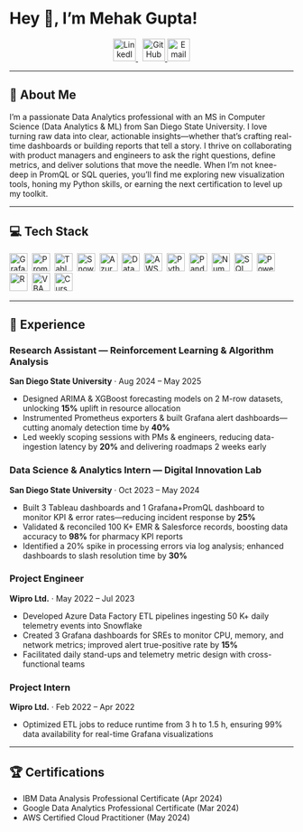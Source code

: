 # Hey 👋, I’m **Mehak Gupta!**

<p align="center">
  <a href="https://www.linkedin.com/in/mehak-gupta-10973a19a/">
    <img src="https://img.shields.io/badge/LinkedIn-0077B5?logo=linkedin"
         alt="LinkedIn" height="40" />
  </a>
  &nbsp;
  <a href="https://github.com/Mgupta1610">
    <img src="https://img.shields.io/badge/GitHub-181717?logo=github"
         alt="GitHub" height="40" />
  </a>
  <a href="mailto:mehakgupta1999@gmail.com">
  <img
    src="https://img.shields.io/badge/Gmail-D14836?logo=gmail&logoColor=white&style=flat-square"
    alt="Email"
    height="40"/>
</a>

</p>


---

## 🚀 About Me
I’m a passionate Data Analytics professional with an MS in Computer Science (Data Analytics & ML) from San Diego State University. I love turning raw data into clear, actionable insights—whether that’s crafting real-time dashboards or building reports that tell a story. I thrive on collaborating with product managers and engineers to ask the right questions, define metrics, and deliver solutions that move the needle. When I’m not knee-deep in PromQL or SQL queries, you’ll find me exploring new visualization tools, honing my Python skills, or earning the next certification to level up my toolkit.

---

## 💻 Tech Stack

<p align="left">
  <img src="https://img.shields.io/badge/Grafana-F46800?logo=grafana&logoColor=white"
       alt="Grafana" height="32" />&nbsp;
  <img src="https://img.shields.io/badge/PromQL-xxxxxx?logo=prometheus&logoColor=white"
       alt="PromQL" height="32" />&nbsp;
  <img src="https://img.shields.io/badge/Tableau-4E9BCD?logo=tableau&logoColor=white"
       alt="Tableau" height="32" />&nbsp;
  <img src="https://img.shields.io/badge/Snowflake-39B7E1?logo=snowflake&logoColor=white"
       alt="Snowflake" height="32" />&nbsp;
  <img src="https://img.shields.io/badge/Azure%20SQL-0078D4?logo=microsoft-azure&logoColor=white"
       alt="Azure SQL" height="32" />&nbsp;
  <img src="https://img.shields.io/badge/Databricks-FF6F00?logo=databricks&logoColor=white"
       alt="Databricks" height="32" />&nbsp;
  <img src="https://img.shields.io/badge/AWS%20EMR-FF9900?logo=amazon-aws&logoColor=white"
       alt="AWS EMR" height="32" />&nbsp;
  <img src="https://img.shields.io/badge/Python-3776AB?logo=python&logoColor=white"
       alt="Python" height="32" />&nbsp;
  <img src="https://img.shields.io/badge/Pandas-150458?logo=pandas&logoColor=white"
       alt="Pandas" height="32" />&nbsp;
  <img src="https://img.shields.io/badge/NumPy-013243?logo=numpy&logoColor=white"
       alt="NumPy" height="32" />&nbsp;
  <img src="https://img.shields.io/badge/SQL-4479A1?logo=mysql&logoColor=white"
       alt="SQL" height="32" />&nbsp;
  <img src="https://img.shields.io/badge/Power%20BI-F2C811?logo=microsoft-power-bi&logoColor=black"
       alt="Power BI" height="32" />&nbsp;
  <img src="https://img.shields.io/badge/R-276DC3?logo=r&logoColor=white"
       alt="R" height="32" />&nbsp;
  <img src="https://img.shields.io/badge/VBA-867DB1?logo=visual-basic&logoColor=white"
       alt="VBA" height="32" />&nbsp;
  <img src="https://img.shields.io/badge/Cursor-AUTO?logo=github&logoColor=white"
       alt="Cursor" height="32" />
</p>

---

## 🙌 Experience

### Research Assistant — Reinforcement Learning & Algorithm Analysis  
**San Diego State University** · Aug 2024 – May 2025  
- Designed ARIMA & XGBoost forecasting models on 2 M-row datasets, unlocking **15%** uplift in resource allocation  
- Instrumented Prometheus exporters & built Grafana alert dashboards—cutting anomaly detection time by **40%**  
- Led weekly scoping sessions with PMs & engineers, reducing data-ingestion latency by **20%** and delivering roadmaps 2 weeks early

### Data Science & Analytics Intern — Digital Innovation Lab  
**San Diego State University** · Oct 2023 – May 2024  
- Built 3 Tableau dashboards and 1 Grafana+PromQL dashboard to monitor KPI & error rates—reducing incident response by **25%**  
- Validated & reconciled 100 K+ EMR & Salesforce records, boosting data accuracy to **98%** for pharmacy KPI reports  
- Identified a 20% spike in processing errors via log analysis; enhanced dashboards to slash resolution time by **30%**

### Project Engineer  
**Wipro Ltd.** · May 2022 – Jul 2023  
- Developed Azure Data Factory ETL pipelines ingesting 50 K+ daily telemetry events into Snowflake  
- Created 3 Grafana dashboards for SREs to monitor CPU, memory, and network metrics; improved alert true-positive rate by **15%**  
- Facilitated daily stand-ups and telemetry metric design with cross-functional teams

### Project Intern  
**Wipro Ltd.** · Feb 2022 – Apr 2022  
- Optimized ETL jobs to reduce runtime from 3 h to 1.5 h, ensuring 99% data availability for real-time Grafana visualizations

---

## 🏆 Certifications
- IBM Data Analysis Professional Certificate (Apr 2024)  
- Google Data Analytics Professional Certificate (Mar 2024)  
- AWS Certified Cloud Practitioner (May 2024)  

